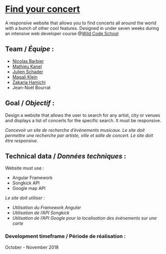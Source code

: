 # [Find your concert](https://jnbourrat.github.io/)
A responsive website that allows you to find concerts all around the world with a bunch of other cool features.
Designed in under seven weeks during an intensive web developer course @[Wild Code School](https://github.com/WildCodeSchool)

## Team / _Équipe_ : 
* [Nicolas Barbier](https://github.com/Nsb83)
* [Mathieu Kanel](https://github.com/Nexter73)
* [Julien Schader](https://github.com/Nameoj)
* [Magali Klein](https://github.com/Pelican07)
* [Zakaria Hamichi](https://github.com/ZakariaHamichi)
* Jean-Noël Bourrat

## Goal / _Objectif_ :

Design a website that allows the user to search for any artist, city or venues and displays a list of concerts for the specific search. It must be responsive.

_Concevoir un site de recherche d’évènements musicaux. Le site doit permettre une recherche par artiste, ville et salle de concert. Le site doit être responsive._


## Technical data / _Données techniques_ :

Website must use : 
* Angular Framework
* Songkick API
* Google map API

_Le site doit utiliser :_
* _Utilisation du Framework Angular_
* _Utilisation de l’API Songkick_
* _Utilisation de l’API Google pour la localisation des évènements sur une carte_

### Development timeframe / Période de réalisation :

October - November 2018
